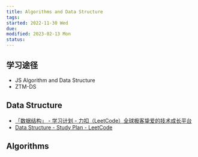 ```yaml
---
title: Algorithms and Data Structure
tags:   
started: 2022-11-30 Wed
due: 
modified: 2023-02-13 Mon
status: 
---
```

## 学习途径
- JS Algorithm and Data Structure
- ZTM-DS
## Data Structure
- [「数据结构」 - 学习计划 - 力扣（LeetCode）全球极客挚爱的技术成长平台](https://leetcode.cn/study-plan/data-structures/?progress=jnnzzqs)
- [Data Structure - Study Plan - LeetCode](https://leetcode.com/study-plan/data-structure/?progress=x3fworis)
## Algorithms
